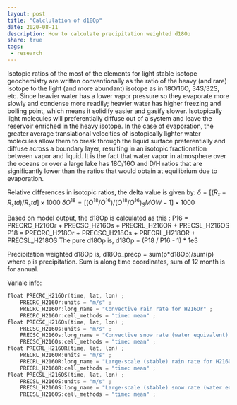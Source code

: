 ```yaml
---
layout: post
title: "Calclulation of d18Op"
date: 2020-08-11
description: How to calculate precipitation weighted d18Op
share: true
tags:
 - research
---
```


Isotopic ratios of the most of the elements for light stable isotope geochemistry are written conventionally as the ratio of the heavy (and rare) isotope to the light (and more abundant) isotope as in 18O/16O, 34S/32S, etc.
Since heavier water has a lower vapor pressure so they evaporate more slowly and condense more readily; heavier water has higher freezing and boiling point, which means it solidify easier and gasify slower. 
Isotopically light molecules will preferentially diffuse out of a system and leave the reservoir enriched in the heavy isotope. In the case of evaporation, the greater average translational velocities of isotopically lighter water molecules allow them to break through the liquid surface preferentially and diffuse across a boundary layer, resulting in an isotopic fractionation between vapor and liquid. It is the fact that water vapor in atmosphere over the oceans or over a large lake has 18O/16O and D/H ratios that are significantly lower than the ratios that would obtain at equilibrium due to evaporation.

Relative differences in isotopic ratios, the delta value is given by:
$δ=[(R_x-R_std)/R_std ]×1000$
$δO^18=[(O^18/O^16 )/(O^18/O^16 )_SMOW -1]×1000$

Based on model output, the d18Op is calculated as this :
P16 = PRECRC_H216Or + PRECSC_H216Os + PRECRL_H216OR + PRECSL_H216OS
P18 = PRECRC_H218Or + PRECSC_H218Os + PRECRL_H218OR + PRECSL_H218OS
The pure d18Op is,
d18Op = (P18 / P16 - 1) * 1e3     

Precipitation weighted d18Op is,
d18Op_precp = sum(p*d18Op)/sum(p)
where p is precipitation. Sum is along time coordinates, sum of 12 month is for annual.

Variale info:
```powershell
float PRECRC_H216Or(time, lat, lon) ;
    PRECRC_H216Or:units = "m/s" ;
    PRECRC_H216Or:long_name = "Convective rain rate for H216Or" ;
    PRECRC_H216Or:cell_methods = "time: mean" ;
float PRECSC_H216Os(time, lat, lon) ;
    PRECSC_H216Os:units = "m/s" ;
    PRECSC_H216Os:long_name = "Convective snow rate (water equivalent) for H216Os" ;
    PRECSC_H216Os:cell_methods = "time: mean" ;    
float PRECRL_H216OR(time, lat, lon) ;
    PRECRL_H216OR:units = "m/s" ;
    PRECRL_H216OR:long_name = "Large-scale (stable) rain rate for H216OR" ;
    PRECRL_H216OR:cell_methods = "time: mean" ;    
float PRECSL_H216OS(time, lat, lon) ;
    PRECSL_H216OS:units = "m/s" ;
    PRECSL_H216OS:long_name = "Large-scale (stable) snow rate (water equivalent) for H216OS" ;
    PRECSL_H216OS:cell_methods = "time: mean" ;    
```


